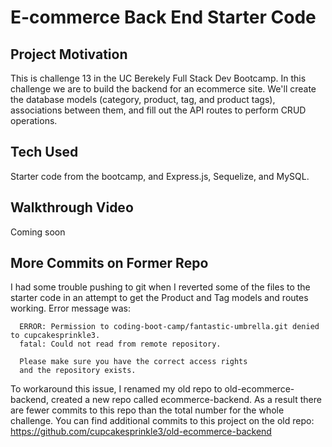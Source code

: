 # E-commerce Back End Starter Code

## Project Motivation
This is challenge 13 in the UC Berekely Full Stack Dev Bootcamp. In this challenge we are to build the backend for an ecommerce site. We'll create the database models (category, product, tag, and product tags), associations between them, and fill out the API routes to perform CRUD operations.

## Tech Used
Starter code from the bootcamp, and Express.js, Sequelize, and MySQL.

## Walkthrough Video
Coming soon

## More Commits on Former Repo
I had some trouble pushing to git when I reverted some of the files to the starter code in an attempt to get the Product and Tag models and routes working. Error message was: 
```
  ERROR: Permission to coding-boot-camp/fantastic-umbrella.git denied to cupcakesprinkle3.
  fatal: Could not read from remote repository.

  Please make sure you have the correct access rights
  and the repository exists. 
```
To workaround this issue, I renamed my old repo to old-ecommerce-backend, created a new repo called ecommerce-backend. As a result there are fewer commits to this repo than the total number for the whole challenge. You can find additional commits to this project on the old repo: https://github.com/cupcakesprinkle3/old-ecommerce-backend
